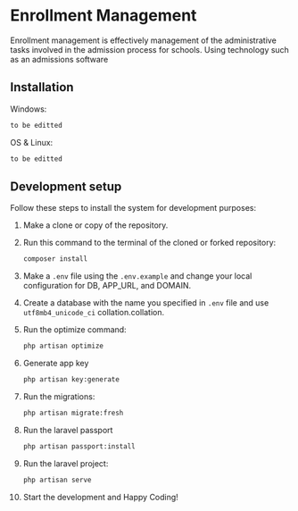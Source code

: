 # Enrollment Management

Enrollment management is effectively management of the administrative tasks involved in the admission process for schools. Using technology such as an admissions software

## Installation

Windows:

```sh
to be editted
```

OS & Linux:

```sh
to be editted
```

## Development setup

Follow these steps to install the system for development purposes:

1. Make a clone or copy of the repository.

2. Run this command to the terminal of the cloned or forked repository:
	```sh
	composer install
	```
	
3. Make a ``.env`` file using the ``.env.example`` and change your local configuration for DB, APP_URL, and DOMAIN.

4. Create a database with the name you specified in ``.env`` file and use ``utf8mb4_unicode_ci`` collation.collation.

5. Run the optimize command:
	```sh
	php artisan optimize
	```

6. Generate app key
	```sh
	php artisan key:generate
	```

7. Run the migrations:
	```sh
	php artisan migrate:fresh
	```

8. Run the laravel passport
	```sh
	php artisan passport:install
	```
		
9. Run the laravel project:
	```sh
	php artisan serve
	```

10. Start the development and Happy Coding!